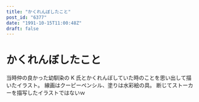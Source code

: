 ```yaml
---
title: "かくれんぼしたこと"
post_id: "6377"
date: "1991-10-15T11:00:48Z"
draft: false
---
```


# かくれんぼしたこと

当時仲の良かった幼馴染の K 氏とかくれんぼしていた時のことを思い出して描いたイラスト。 線画はクーピーペンシル、塗りは水彩絵の具。 断じてストーカーを描写したイラストではないｗ
